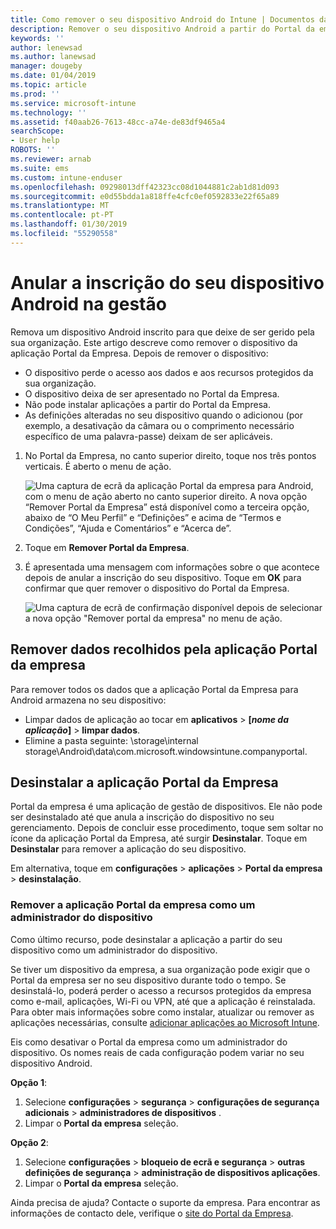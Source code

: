 ```yaml
---
title: Como remover o seu dispositivo Android do Intune | Documentos da Microsoft
description: Remover o seu dispositivo Android a partir do Portal da empresa do Intune
keywords: ''
author: lenewsad
ms.author: lanewsad
manager: dougeby
ms.date: 01/04/2019
ms.topic: article
ms.prod: ''
ms.service: microsoft-intune
ms.technology: ''
ms.assetid: f40aab26-7613-48cc-a74e-de83df9465a4
searchScope:
- User help
ROBOTS: ''
ms.reviewer: arnab
ms.suite: ems
ms.custom: intune-enduser
ms.openlocfilehash: 09298013dff42323cc08d1044881c2ab1d81d093
ms.sourcegitcommit: e0d55bdda1a818ffe4cfc0ef0592833e22f65a89
ms.translationtype: MT
ms.contentlocale: pt-PT
ms.lasthandoff: 01/30/2019
ms.locfileid: "55290558"
---
```

# <a name="unenroll-your-android-device-from-management"></a>Anular a inscrição do seu dispositivo Android na gestão  

Remova um dispositivo Android inscrito para que deixe de ser gerido pela sua organização. Este artigo descreve como remover o dispositivo da aplicação Portal da Empresa. Depois de remover o dispositivo:  

* O dispositivo perde o acesso aos dados e aos recursos protegidos da sua organização.
* O dispositivo deixa de ser apresentado no Portal da Empresa.
* Não pode instalar aplicações a partir do Portal da Empresa.
* As definições alteradas no seu dispositivo quando o adicionou (por exemplo, a desativação da câmara ou o comprimento necessário específico de uma palavra-passe) deixam de ser aplicáveis.  

1. No Portal da Empresa, no canto superior direito, toque nos três pontos verticais. É aberto o menu de ação.

   ![Uma captura de ecrã da aplicação Portal da empresa para Android, com o menu de ação aberto no canto superior direito. A nova opção “Remover Portal da Empresa” está disponível como a terceira opção, abaixo de “O Meu Perfil” e “Definições” e acima de “Termos e Condições”, “Ajuda e Comentários” e “Acerca de”.](./media/android_remove_cp_menu_action_after_1705.png)

2. Toque em **Remover Portal da Empresa**.  

3. É apresentada uma mensagem com informações sobre o que acontece depois de anular a inscrição do seu dispositivo. Toque em **OK** para confirmar que quer remover o dispositivo do Portal da Empresa.

   ![Uma captura de ecrã de confirmação disponível depois de selecionar a nova opção "Remover portal da empresa" no menu de ação.](./media/android_remove_cp_menu_confirmation_after_1705.png)

## <a name="remove-data-collected-by-the-company-portal-app"></a>Remover dados recolhidos pela aplicação Portal da empresa  

Para remover todos os dados que a aplicação Portal da Empresa para Android armazena no seu dispositivo:

-   Limpar dados de aplicação ao tocar em **aplicativos** > **[*nome da aplicação*]** > **limpar dados**.
-   Elimine a pasta seguinte: \storage\internal storage\Android\data\com.microsoft.windowsintune.companyportal.

## <a name="uninstall-the-company-portal-app"></a>Desinstalar a aplicação Portal da Empresa  
Portal da empresa é uma aplicação de gestão de dispositivos. Ele não pode ser desinstalado até que anula a inscrição do dispositivo no seu gerenciamento. Depois de concluir esse procedimento, toque sem soltar no ícone da aplicação Portal da Empresa, até surgir **Desinstalar**. Toque em **Desinstalar** para remover a aplicação do seu dispositivo.  

Em alternativa, toque em **configurações** > **aplicações** > **Portal da empresa** > **desinstalação**.  

### <a name="remove-the-company-portal-app-as-a-device-administrator"></a>Remover a aplicação Portal da empresa como um administrador do dispositivo  
Como último recurso, pode desinstalar a aplicação a partir do seu dispositivo como um administrador do dispositivo.  

Se tiver um dispositivo da empresa, a sua organização pode exigir que o Portal da empresa ser no seu dispositivo durante todo o tempo. Se desinstalá-lo, poderá perder o acesso a recursos protegidos da empresa como e-mail, aplicações, Wi-Fi ou VPN, até que a aplicação é reinstalada. Para obter mais informações sobre como instalar, atualizar ou remover as aplicações necessárias, consulte [adicionar aplicações ao Microsoft Intune](https://docs.microsoft.com/intune/apps-add#apps-that-are-added-automatically-by-intune).  

Eis como desativar o Portal da empresa como um administrador do dispositivo. Os nomes reais de cada configuração podem variar no seu dispositivo Android.  

**Opção 1**:  
1. Selecione **configurações** > **segurança** > **configurações de segurança adicionais** > **administradores de dispositivos** .  
2. Limpar o **Portal da empresa** seleção.  

**Opção 2**:  
1. Selecione **configurações** > **bloqueio de ecrã e segurança** > **outras definições de segurança** > **administração de dispositivos aplicações**.  
2. Limpar o **Portal da empresa** seleção.    

Ainda precisa de ajuda? Contacte o suporte da empresa. Para encontrar as informações de contacto dele, verifique o [site do Portal da Empresa](https://go.microsoft.com/fwlink/?linkid=2010980).
